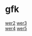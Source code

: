 # gfk
<a href="https://github.com/awku/gfk/tree/wer2">wer2</a>
<a href="https://github.com/awku/gfk/tree/w3">wer3</a>
<br>
<a href="https://github.com/awku/gfk/tree/KS_wer4">wer4</a>
<a href="https://github.com/awku/gfk/tree/KS_wer5">wer5</a>

